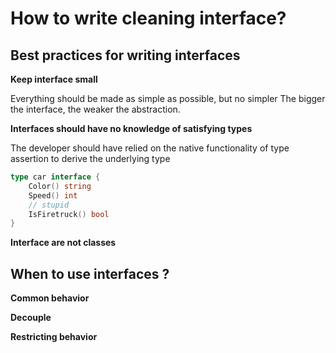 # How to write cleaning interface?

## Best practices for writing interfaces

**Keep interface small**

Everything should be made as simple as possible, but no simpler 
The bigger the interface, the weaker the abstraction.

**Interfaces should have no knowledge of satisfying types**

The developer should have relied on the native functionality of type assertion to derive the underlying type

```go
type car interface {
    Color() string
    Speed() int
    // stupid
    IsFiretruck() bool
}
```

**Interface are not classes**

## When to use interfaces ?

**Common behavior**

**Decouple**

**Restricting behavior**